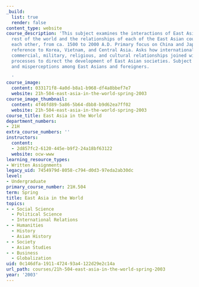 ```yaml
---
_build:
  list: true
  render: false
content_type: website
course_description: 'This subject examines the interactions of East Asia with the
  rest of the world and the relationships of each of the East Asian countries with
  each other, from ca. 1500 to 2000 A.D. Primary focus on China and Japan, with some
  reference to Korea, Vietnam, and Central Asia. Asks how international diplomatic,
  commercial, military, religious, and cultural relationships joined with internal
  processes to direct the development of East Asian societies. Subject addresses perceptions
  and misperceptions among East Asians and foreigners.

  '
course_image:
  content: 033171f8-4a0d-b8a1-b968-df4a8bbef7e7
  website: 21h-504-east-asia-in-the-world-spring-2003
course_image_thumbnail:
  content: 4f46fd89-5a86-5b64-dbb8-b9d62ea7ff02
  website: 21h-504-east-asia-in-the-world-spring-2003
course_title: East Asia in the World
department_numbers:
- 21H
extra_course_numbers: ''
instructors:
  content:
  - 2d857fc2-6120-445e-b9f2-24a18bf63122
  website: ocw-www
learning_resource_types:
- Written Assignments
legacy_uid: 7454979d-8058-c794-d0d3-97eda2ab30dc
level:
- Undergraduate
primary_course_number: 21H.504
term: Spring
title: East Asia in the World
topics:
- - Social Science
  - Political Science
  - International Relations
- - Humanities
  - History
  - Asian History
- - Society
  - Asian Studies
- - Business
  - Globalization
uid: 0c146dfa-1911-4724-93a4-122d29e2c14a
url_path: courses/21h-504-east-asia-in-the-world-spring-2003
year: '2003'
---
```

